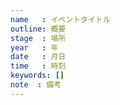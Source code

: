 ```yaml
---
name   : イベントタイトル
outline: 概要
stage  : 場所
year   : 年
date   : 月日
time   : 時刻
keywords: []
note  : 備考
---
```


